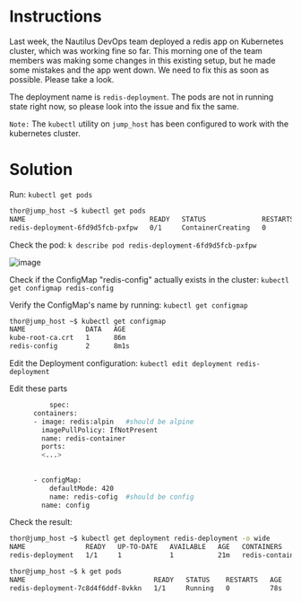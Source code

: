 # Instructions

Last week, the Nautilus DevOps team deployed a redis app on Kubernetes cluster, which was working fine so far. This morning one of the team members was making some changes in this existing setup, but he made some mistakes and the app went down. We need to fix this as soon as possible. Please take a look.

The deployment name is `redis-deployment`. The pods are not in running state right now, so please look into the issue and fix the same.

`Note:` The `kubectl` utility on `jump_host` has been configured to work with the kubernetes cluster.


# Solution

Run: `kubectl get pods`

```bash
thor@jump_host ~$ kubectl get pods
NAME                               READY   STATUS              RESTARTS   AGE
redis-deployment-6fd9d5fcb-pxfpw   0/1     ContainerCreating   0          59s
```

Check the pod: `k describe pod redis-deployment-6fd9d5fcb-pxfpw`

![image](https://github.com/janaom/KodeKloud-Engineer-2.0/assets/83917694/a4516d63-69a4-4b99-ba9f-acd5db2de621)

Check if the ConfigMap "redis-config" actually exists in the cluster: `kubectl get configmap redis-config`

Verify the ConfigMap's name by running: `kubectl get configmap`

```bash
thor@jump_host ~$ kubectl get configmap
NAME               DATA   AGE
kube-root-ca.crt   1      86m
redis-config       2      8m1s
```

Edit the Deployment configuration: `kubectl edit deployment redis-deployment`

Edit these parts

```bash
          spec:
      containers:
      - image: redis:alpin   #should be alpine
        imagePullPolicy: IfNotPresent
        name: redis-container
        ports:
        <...>
     
      
      - configMap:
          defaultMode: 420
          name: redis-cofig  #should be config
        name: config
```

Check the result:

```bash
thor@jump_host ~$ kubectl get deployment redis-deployment -o wide
NAME               READY   UP-TO-DATE   AVAILABLE   AGE   CONTAINERS        IMAGES         SELECTOR
redis-deployment   1/1     1            1           21m   redis-container   redis:alpine   app=redis

thor@jump_host ~$ k get pods
NAME                                READY   STATUS    RESTARTS   AGE
redis-deployment-7c8d4f6ddf-8vkkn   1/1     Running   0          78s
```

